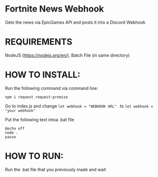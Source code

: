 # Fortnite News Webhook
Gets the news via EpicGames API and posts it into a Discord Webhook

# REQUIREMENTS
NodeJS (https://nodejs.org/en/),
Batch File (in same directory)

# HOW TO INSTALL:
Run the following command via command line:
```
npm i request request-promise
```

Go to index.js and change 
```let webhook = "WEBHOOK URL" ``` to ```let webhook = "your webhook"```

Put the following text intoa .bat file

```
@echo off
node .
pause
```

# HOW TO RUN:
Run the .bat file that you previously made and wait
